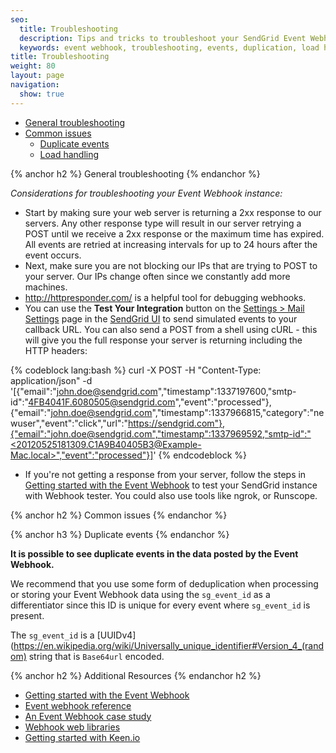 ```yaml
---
seo:
  title: Troubleshooting
  description: Tips and tricks to troubleshoot your SendGrid Event Webhook, including common issues.
  keywords: event webhook, troubleshooting, events, duplication, load handling, duplicate events
title: Troubleshooting
weight: 80
layout: page
navigation:
  show: true
---
```

- [General troubleshooting]()
- [Common issues]()
    - [Duplicate events]()
    - [Load handling]()

{% anchor h2 %}
General troubleshooting
{% endanchor %}

*Considerations for troubleshooting your Event Webhook instance:*

- Start by making sure your web server is returning a 2xx response to our servers. Any other response type will result in our server retrying a POST until we receive a 2xx response or the maximum time has expired. All events are retried at increasing intervals for up to 24 hours after the event occurs.
- Next, make sure you are not blocking our IPs that are trying to POST to your server. Our IPs change often since we constantly add more machines.
- http://httpresponder.com/ is a helpful tool for debugging webhooks.
- You can use the **Test Your Integration** button on the [Settings > Mail Settings](https://app.sendgrid.com/settings/mail_settings) page in the [SendGrid UI](https://app.sendgrid.com) to send simulated events to your callback URL. You can also send a POST from a shell using cURL - this will give you the full response your server is returning including the HTTP headers:

{% codeblock lang:bash %}
curl -X POST -H "Content-Type: application/json" -d '[{"email":"john.doe@sendgrid.com","timestamp":1337197600,"smtp-id":"<4FB4041F.6080505@sendgrid.com>","event":"processed"},{"email":"john.doe@sendgrid.com","timestamp":1337966815,"category":"newuser","event":"click","url":"https://sendgrid.com"},{"email":"john.doe@sendgrid.com","timestamp":1337969592,"smtp-id":"<20120525181309.C1A9B40405B3@Example-Mac.local>","event":"processed"}]'
{% endcodeblock %}

- If you're not getting a response from your server, follow the steps in [Getting started with the Event Webhook]({{root_url}}) to test your SendGrid instance with Webhook tester. You could also use tools like ngrok, or Runscope.

{% anchor h2 %}
Common issues
{% endanchor %}

{% anchor h3 %}
Duplicate events
{% endanchor %}

**It is possible to see duplicate events in the data posted by the Event Webhook.**

We recommend that you use some form of deduplication when processing or storing your Event Webhook data using the `sg_event_id` as a differentiator since this ID is unique for every event where `sg_event_id` is present.

The `sg_event_id` is a [UUIDv4](https://en.wikipedia.org/wiki/Universally_unique_identifier#Version_4_(random) string that is `Base64url` encoded. 

{% anchor h2 %}
Additional Resources
{% endanchor h2 %}

- [Getting started with the Event Webhook]({{root_url}}/for-developers/tracking-events/getting-started-event-webhook.html)
- [Event webhook reference]({{root_url}}/for-developers/tracking-events/event.html)
- [An Event Webhook case study](https://sendgrid.com/blog/leveraging-sendgrids-event-api/)
- [Webhook web libraries]({{root_url}}/Integrate/libraries.html#-Webhook-Libraries)
- [Getting started with Keen.io]({{root_url}}/for-developers/tracking-events/analytics-with-keen-io.html)
